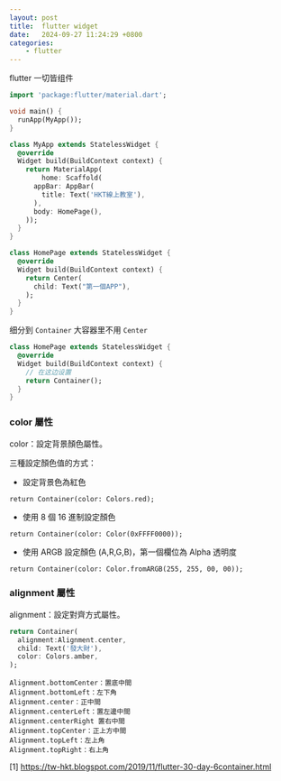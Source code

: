 ```yaml
---
layout: post
title:  flutter widget
date:   2024-09-27 11:24:29 +0800
categories: 
    - flutter
---
```


flutter 一切皆组件

<!-- ![widget_1](img/widget_1.png)

`HOME` 分两个 `AppBar` 和 `Body`

```dart
import 'package:flutter/material.dart';

main() {
  runApp(MaterialApp(
    home: Scaffold(
      appBar: AppBar(
        title: Text('Who am i'),
      ),
      body: Center(
        child: Text('I\'m geo'),
      ),
    ),
  ));
}
```

![widget_1](img/widget_2.png)

整体框架 -->

```dart
import 'package:flutter/material.dart';

void main() {
  runApp(MyApp());
}

class MyApp extends StatelessWidget {
  @override
  Widget build(BuildContext context) {
    return MaterialApp(
        home: Scaffold(
      appBar: AppBar(
        title: Text('HKT線上教室'),
      ),
      body: HomePage(),
    ));
  }
}

class HomePage extends StatelessWidget {
  @override
  Widget build(BuildContext context) {
    return Center(
      child: Text("第一個APP"),
    );
  }
}
```

细分到 `Container` 大容器里不用 `Center`

```dart
class HomePage extends StatelessWidget {
  @override
  Widget build(BuildContext context) {
    // 在这边设置
    return Container();
  }
}
```

### color 屬性

color：設定背景顏色屬性。

三種設定顏色值的方式：

- 設定背景色為紅色

```
return Container(color: Colors.red);
```

- 使用 8 個 16 進制設定顏色

```
return Container(color: Color(0xFFFF0000));
```

- 使用 ARGB 設定顏色 (A,R,G,B)，第一個欄位為 Alpha 透明度

```
return Container(color: Color.fromARGB(255, 255, 00, 00));
```

### alignment 屬性

alignment：設定對齊方式屬性。

```dart
return Container(
  alignment:Alignment.center,
  child: Text('發大財'),
  color: Colors.amber,
);
```

```
Alignment.bottomCenter：置底中間
Alignment.bottomLeft：左下角
Alignment.center：正中間
Alignment.centerLeft：置左邊中間
Alignment.centerRight 置右中間
Alignment.topCenter：正上方中間
Alignment.topLeft：左上角
Alignment.topRight：右上角
```

[1] https://tw-hkt.blogspot.com/2019/11/flutter-30-day-6container.html